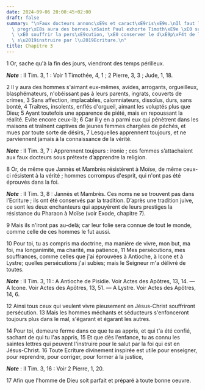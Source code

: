 ```yaml
---
date: 2024-09-06 20:00:45+02:00
draft: false
summary: "\nFaux docteurs annonc\xE9s et caract\xE9ris\xE9s.\nIl faut les fuir, leur\
  \ progr\xE8s aura des bornes.\nSaint Paul exhorte Timoth\xE9e \xE0 suivre son exemple,\
  \ \xE0 souffrir la pers\xE9cution, \xE0 conserver le d\xE9p\xF4t de la foi, \xE0\
  \ s\u2019instruire par l\u2019Ecriture.\n"
title: Chapitre 3
---
```





1 Or, sache qu'à la fin des jours, viendront des temps périlleux.

***Note*** :  II Tim. 3, 1 : Voir 1 Timothée, 4, 1 ; 2 Pierre, 3, 3 ; Jude, 1, 18.

2 Il y aura des hommes s'aimant eux-mêmes, avides, arrogants, orgueilleux, blasphémateurs, n'obéissant pas à leurs parents, ingrats, couverts de crimes, 3 Sans affection, implacables, calomniateurs, dissolus, durs, sans bonté, 4 Traîtres, insolents, enflés d'orgueil, aimant les voluptés plus que Dieu; 5 Ayant toutefois une apparence de piété, mais en repoussant la réalité. Evite encore ceux-là; 6 Car il y en a parmi eux qui pénètrent dans les maisons et traînent captives de jeunes femmes chargées de péchés, et mues par toute sorte de désirs, 7 Lesquelles apprennent toujours, et ne parviennent jamais à la connaissance de la vérité.

***Note*** :  II Tim. 3, 7 : Apprennent toujours : ironie ; ces femmes s’attachaient aux faux docteurs sous prétexte d’apprendre la religion.

8 Or, de même que Jannès et Mambrès résistèrent à Moïse, de même ceux-ci résistent à la vérité ; hommes corrompus d'esprit, qui n'ont pas été éprouvés dans la foi.

***Note*** :  II Tim. 3, 8 : Jannès et Mambrès. Ces noms ne se trouvent pas dans l’Ecriture ; ils ont été conservés par la tradition. D’après une tradition juive, ce sont les deux enchanteurs qui appuyèrent de leurs prestiges la résistance du Pharaon à Moïse (voir Exode, chapitre 7).

9 Mais ils n'iront pas au-delà; car leur folie sera connue de tout le monde, comme celle de ces hommes le fut aussi.


10 Pour toi, tu as compris ma doctrine, ma manière de vivre, mon but, ma foi, ma longanimité, ma charité, ma patience, 11 Mes persécutions, mes souffrances, comme celles que j'ai éprouvées à Antioche, à Icone et à Lystre; quelles persécutions j'ai subies; mais le Seigneur m'a délivré de toutes.

***Note*** :  II Tim. 3, 11 : A Antioche de Pisidie. Voir Actes des Apôtres, 13, 14. ― A Icone. Voir Actes des Apôtres, 13, 51. ― A Lystre. Voir Actes des Apôtres, 14, 6.

12 Ainsi tous ceux qui veulent vivre pieusement en Jésus-Christ souffriront persécution. 13 Mais les hommes méchants et séducteurs s'enfonceront toujours plus dans le mal, s'égarant et égarant les autres.


14 Pour toi, demeure ferme dans ce que tu as appris, et qui t'a été confié, sachant de qui tu l'as appris, 15 Et que dès l'enfance, tu as connu les saintes lettres qui peuvent l'instruire pour le salut par la foi qui est en Jésus-Christ. 16 Toute Ecriture divinement inspirée est utile pour enseigner, pour reprendre, pour corriger, pour former à la justice,

***Note*** :  II Tim. 3, 16 : Voir 2 Pierre, 1, 20.

17 Afin que l'homme de Dieu soit parfait et préparé à toute bonne oeuvre.

